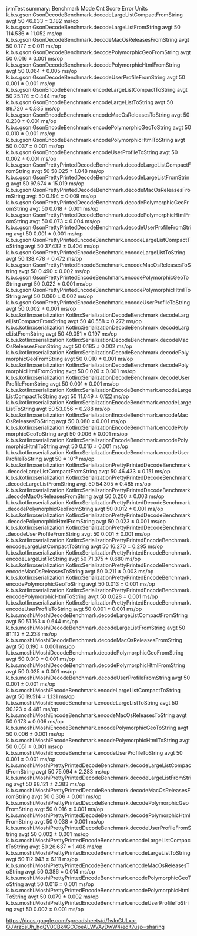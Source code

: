 jvmTest summary:
Benchmark                                                                                                     Mode  Cnt    Score    Error  Units
k.b.s.gson.GsonDecodeBenchmark.decodeLargeListCompactFromString                                               avgt   50   46.633 ±  3.182  ms/op
k.b.s.gson.GsonDecodeBenchmark.decodeLargeListFromString                                                      avgt   50  114.536 ± 11.052  ms/op
k.b.s.gson.GsonDecodeBenchmark.decodeMacOsReleasesFromString                                                  avgt   50    0.177 ±  0.011  ms/op
k.b.s.gson.GsonDecodeBenchmark.decodePolymorphicGeoFromString                                                 avgt   50    0.016 ±  0.001  ms/op
k.b.s.gson.GsonDecodeBenchmark.decodePolymorphicHtmlFromString                                                avgt   50    0.064 ±  0.005  ms/op
k.b.s.gson.GsonDecodeBenchmark.decodeUserProfileFromString                                                    avgt   50    0.001 ±  0.001  ms/op
k.b.s.gson.GsonEncodeBenchmark.encodeLargeListCompactToString                                                 avgt   50   25.174 ±  0.444  ms/op
k.b.s.gson.GsonEncodeBenchmark.encodeLargeListToString                                                        avgt   50   89.720 ±  0.535  ms/op
k.b.s.gson.GsonEncodeBenchmark.encodeMacOsReleasesToString                                                    avgt   50    0.230 ±  0.001  ms/op
k.b.s.gson.GsonEncodeBenchmark.encodePolymorphicGeoToString                                                   avgt   50    0.010 ±  0.001  ms/op
k.b.s.gson.GsonEncodeBenchmark.encodePolymorphicHtmlToString                                                  avgt   50    0.037 ±  0.001  ms/op
k.b.s.gson.GsonEncodeBenchmark.encodeUserProfileToString                                                      avgt   50    0.002 ±  0.001  ms/op
k.b.s.gson.GsonPrettyPrintedDecodeBenchmark.decodeLargeListCompactFromString                                  avgt   50   58.025 ±  1.048  ms/op
k.b.s.gson.GsonPrettyPrintedDecodeBenchmark.decodeLargeListFromString                                         avgt   50   97.674 ± 15.019  ms/op
k.b.s.gson.GsonPrettyPrintedDecodeBenchmark.decodeMacOsReleasesFromString                                     avgt   50    0.194 ±  0.009  ms/op
k.b.s.gson.GsonPrettyPrintedDecodeBenchmark.decodePolymorphicGeoFromString                                    avgt   50    0.018 ±  0.001  ms/op
k.b.s.gson.GsonPrettyPrintedDecodeBenchmark.decodePolymorphicHtmlFromString                                   avgt   50    0.073 ±  0.004  ms/op
k.b.s.gson.GsonPrettyPrintedDecodeBenchmark.decodeUserProfileFromString                                       avgt   50    0.001 ±  0.001  ms/op
k.b.s.gson.GsonPrettyPrintedEncodeBenchmark.encodeLargeListCompactToString                                    avgt   50   37.432 ±  0.404  ms/op
k.b.s.gson.GsonPrettyPrintedEncodeBenchmark.encodeLargeListToString                                           avgt   50  138.478 ±  0.472  ms/op
k.b.s.gson.GsonPrettyPrintedEncodeBenchmark.encodeMacOsReleasesToString                                       avgt   50    0.490 ±  0.002  ms/op
k.b.s.gson.GsonPrettyPrintedEncodeBenchmark.encodePolymorphicGeoToString                                      avgt   50    0.022 ±  0.001  ms/op
k.b.s.gson.GsonPrettyPrintedEncodeBenchmark.encodePolymorphicHtmlToString                                     avgt   50    0.060 ±  0.002  ms/op
k.b.s.gson.GsonPrettyPrintedEncodeBenchmark.encodeUserProfileToString                                         avgt   50    0.002 ±  0.001  ms/op
k.b.s.kotlinxserialization.KotlinxSerializationDecodeBenchmark.decodeLargeListCompactFromString               avgt   50   40.558 ±  0.272  ms/op
k.b.s.kotlinxserialization.KotlinxSerializationDecodeBenchmark.decodeLargeListFromString                      avgt   50   49.051 ±  0.197  ms/op
k.b.s.kotlinxserialization.KotlinxSerializationDecodeBenchmark.decodeMacOsReleasesFromString                  avgt   50    0.185 ±  0.002  ms/op
k.b.s.kotlinxserialization.KotlinxSerializationDecodeBenchmark.decodePolymorphicGeoFromString                 avgt   50    0.010 ±  0.001  ms/op
k.b.s.kotlinxserialization.KotlinxSerializationDecodeBenchmark.decodePolymorphicHtmlFromString                avgt   50    0.020 ±  0.001  ms/op
k.b.s.kotlinxserialization.KotlinxSerializationDecodeBenchmark.decodeUserProfileFromString                    avgt   50    0.001 ±  0.001  ms/op
k.b.s.kotlinxserialization.KotlinxSerializationEncodeBenchmark.encodeLargeListCompactToString                 avgt   50   11.049 ±  0.122  ms/op
k.b.s.kotlinxserialization.KotlinxSerializationEncodeBenchmark.encodeLargeListToString                        avgt   50   53.056 ±  0.288  ms/op
k.b.s.kotlinxserialization.KotlinxSerializationEncodeBenchmark.encodeMacOsReleasesToString                    avgt   50    0.080 ±  0.001  ms/op
k.b.s.kotlinxserialization.KotlinxSerializationEncodeBenchmark.encodePolymorphicGeoToString                   avgt   50    0.006 ±  0.001  ms/op
k.b.s.kotlinxserialization.KotlinxSerializationEncodeBenchmark.encodePolymorphicHtmlToString                  avgt   50    0.016 ±  0.001  ms/op
k.b.s.kotlinxserialization.KotlinxSerializationEncodeBenchmark.encodeUserProfileToString                      avgt   50   ≈ 10⁻³           ms/op
k.b.s.kotlinxserialization.KotlinxSerializationPrettyPrintedDecodeBenchmark.decodeLargeListCompactFromString  avgt   50   46.433 ±  0.151  ms/op
k.b.s.kotlinxserialization.KotlinxSerializationPrettyPrintedDecodeBenchmark.decodeLargeListFromString         avgt   50   54.305 ±  0.485  ms/op
k.b.s.kotlinxserialization.KotlinxSerializationPrettyPrintedDecodeBenchmark.decodeMacOsReleasesFromString     avgt   50    0.200 ±  0.003  ms/op
k.b.s.kotlinxserialization.KotlinxSerializationPrettyPrintedDecodeBenchmark.decodePolymorphicGeoFromString    avgt   50    0.012 ±  0.001  ms/op
k.b.s.kotlinxserialization.KotlinxSerializationPrettyPrintedDecodeBenchmark.decodePolymorphicHtmlFromString   avgt   50    0.023 ±  0.001  ms/op
k.b.s.kotlinxserialization.KotlinxSerializationPrettyPrintedDecodeBenchmark.decodeUserProfileFromString       avgt   50    0.001 ±  0.001  ms/op
k.b.s.kotlinxserialization.KotlinxSerializationPrettyPrintedEncodeBenchmark.encodeLargeListCompactToString    avgt   50   16.270 ±  0.295  ms/op
k.b.s.kotlinxserialization.KotlinxSerializationPrettyPrintedEncodeBenchmark.encodeLargeListToString           avgt   50   71.375 ±  0.680  ms/op
k.b.s.kotlinxserialization.KotlinxSerializationPrettyPrintedEncodeBenchmark.encodeMacOsReleasesToString       avgt   50    0.211 ±  0.003  ms/op
k.b.s.kotlinxserialization.KotlinxSerializationPrettyPrintedEncodeBenchmark.encodePolymorphicGeoToString      avgt   50    0.013 ±  0.001  ms/op
k.b.s.kotlinxserialization.KotlinxSerializationPrettyPrintedEncodeBenchmark.encodePolymorphicHtmlToString     avgt   50    0.028 ±  0.001  ms/op
k.b.s.kotlinxserialization.KotlinxSerializationPrettyPrintedEncodeBenchmark.encodeUserProfileToString         avgt   50    0.001 ±  0.001  ms/op
k.b.s.moshi.MoshiDecodeBenchmark.decodeLargeListCompactFromString                                             avgt   50   51.163 ±  0.644  ms/op
k.b.s.moshi.MoshiDecodeBenchmark.decodeLargeListFromString                                                    avgt   50   81.112 ±  2.238  ms/op
k.b.s.moshi.MoshiDecodeBenchmark.decodeMacOsReleasesFromString                                                avgt   50    0.190 ±  0.001  ms/op
k.b.s.moshi.MoshiDecodeBenchmark.decodePolymorphicGeoFromString                                               avgt   50    0.010 ±  0.001  ms/op
k.b.s.moshi.MoshiDecodeBenchmark.decodePolymorphicHtmlFromString                                              avgt   50    0.025 ±  0.001  ms/op
k.b.s.moshi.MoshiDecodeBenchmark.decodeUserProfileFromString                                                  avgt   50    0.001 ±  0.001  ms/op
k.b.s.moshi.MoshiEncodeBenchmark.encodeLargeListCompactToString                                               avgt   50   19.514 ±  1.131  ms/op
k.b.s.moshi.MoshiEncodeBenchmark.encodeLargeListToString                                                      avgt   50   90.123 ±  4.481  ms/op
k.b.s.moshi.MoshiEncodeBenchmark.encodeMacOsReleasesToString                                                  avgt   50    0.173 ±  0.006  ms/op
k.b.s.moshi.MoshiEncodeBenchmark.encodePolymorphicGeoToString                                                 avgt   50    0.006 ±  0.001  ms/op
k.b.s.moshi.MoshiEncodeBenchmark.encodePolymorphicHtmlToString                                                avgt   50    0.051 ±  0.001  ms/op
k.b.s.moshi.MoshiEncodeBenchmark.encodeUserProfileToString                                                    avgt   50    0.001 ±  0.001  ms/op
k.b.s.moshi.MoshiPrettyPrintedDecodeBenchmark.decodeLargeListCompactFromString                                avgt   50   75.094 ±  2.283  ms/op
k.b.s.moshi.MoshiPrettyPrintedDecodeBenchmark.decodeLargeListFromString                                       avgt   50   98.121 ±  2.383  ms/op
k.b.s.moshi.MoshiPrettyPrintedDecodeBenchmark.decodeMacOsReleasesFromString                                   avgt   50    0.306 ±  0.001  ms/op
k.b.s.moshi.MoshiPrettyPrintedDecodeBenchmark.decodePolymorphicGeoFromString                                  avgt   50    0.016 ±  0.001  ms/op
k.b.s.moshi.MoshiPrettyPrintedDecodeBenchmark.decodePolymorphicHtmlFromString                                 avgt   50    0.038 ±  0.001  ms/op
k.b.s.moshi.MoshiPrettyPrintedDecodeBenchmark.decodeUserProfileFromString                                     avgt   50    0.002 ±  0.001  ms/op
k.b.s.moshi.MoshiPrettyPrintedEncodeBenchmark.encodeLargeListCompactToString                                  avgt   50   26.637 ±  1.408  ms/op
k.b.s.moshi.MoshiPrettyPrintedEncodeBenchmark.encodeLargeListToString                                         avgt   50  112.943 ±  6.111  ms/op
k.b.s.moshi.MoshiPrettyPrintedEncodeBenchmark.encodeMacOsReleasesToString                                     avgt   50    0.386 ±  0.014  ms/op
k.b.s.moshi.MoshiPrettyPrintedEncodeBenchmark.encodePolymorphicGeoToString                                    avgt   50    0.016 ±  0.001  ms/op
k.b.s.moshi.MoshiPrettyPrintedEncodeBenchmark.encodePolymorphicHtmlToString                                   avgt   50    0.079 ±  0.002  ms/op
k.b.s.moshi.MoshiPrettyPrintedEncodeBenchmark.encodeUserProfileToString                                       avgt   50    0.002 ±  0.001  ms/op

https://docs.google.com/spreadsheets/d/1wInGULxo-QJVrz5sUh_hgQV0CBk4GCCoeALWVAyDwW4/edit?usp=sharing